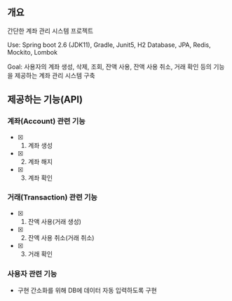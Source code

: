 ## 개요
간단한 계좌 관리 시스템 프로젝트

Use: Spring boot 2.6 (JDK11), Gradle, Junit5, H2 Database, JPA, Redis, Mockito, Lombok

Goal: 사용자의 계좌 생성, 삭제, 조회, 잔액 사용, 잔액 사용 취소, 거래 확인 등의 기능을 제공하는 계좌 관리 시스템 구축

## 제공하는 기능(API)
### 계좌(Account) 관련 기능
- [x] 1. 계좌 생성
- [x] 2. 계좌 해지
- [x] 3. 계좌 확인

### 거래(Transaction) 관련 기능
- [x] 1. 잔액 사용(거래 생성)
- [x] 2. 잔액 사용 취소(거래 취소)
- [x] 3. 거래 확인

### 사용자 관련 기능
- 구현 간소화를 위해 DB에 데이터 자동 입력하도록 구현
